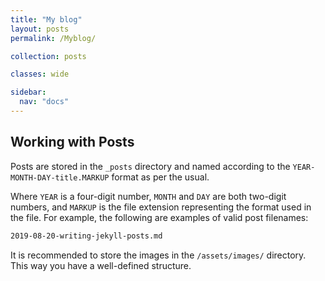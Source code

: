 ```yaml
---
title: "My blog"
layout: posts
permalink: /Myblog/

collection: posts

classes: wide

sidebar:
  nav: "docs"
---
```


## Working with Posts

Posts are stored in the `_posts` directory and named according to the `YEAR-MONTH-DAY-title.MARKUP` format as per the usual.

Where `YEAR` is a four-digit number, `MONTH` and `DAY` are both two-digit numbers, and `MARKUP` is the file extension representing the format used in the file. For example, the following are examples of valid post filenames:


```bash
2019-08-20-writing-jekyll-posts.md
```

It is recommended to store the images in the `/assets/images/` directory. This way you have a well-defined structure.
